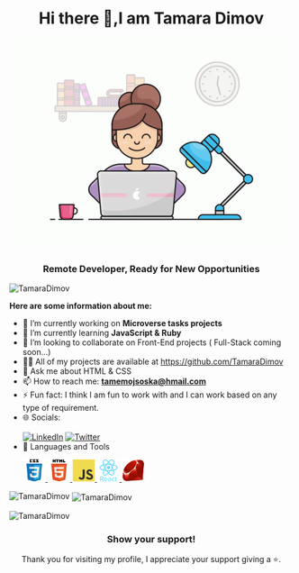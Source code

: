 <h1 align="center"> Hi there 👋,I am Tamara Dimov</h1>
<div align="center"><img src="programming.gif" alt="gif programming" width="498" height="373"/></div>
<h3 align="center">Remote Developer, Ready for New Opportunities</h3>

<p align="left" > <img src="https://komarev.com/ghpvc/?username=TamaraDimov&label=Profile%20views&color=ff69b4" alt="TamaraDimov" /> </p>

**Here are some information about me:**

- 🔭 I’m currently working on **Microverse tasks projects**
- 🌱 I’m currently learning **JavaScript & Ruby**
- 👯 I’m looking to collaborate on Front-End projects ( Full-Stack coming soon...)
- 👨‍💻 All of my projects are available at https://github.com/TamaraDimov
- 💬 Ask me about HTML & CSS
- 📫 How to reach me: **tamemojsoska@hmail.com**
- ⚡ Fun fact: I think I am fun to work with and I can work based on any type of requirement.
- 🌐 Socials: <br/> <br/>
[![LinkedIn](https://img.shields.io/badge/LinkedIn-%230077B5.svg?logo=linkedin&logoColor=white)](https://www.linkedin.com/in/thiri-htet-418047204/) [![Twitter](https://img.shields.io/badge/Twitter-%231DA1F2.svg?logo=Twitter&logoColor=white)](https://www.twitter.com/Grace_Htet4) 
- 🌱 Languages and Tools
   <p align="left"> <a href="https://www.w3schools.com/css/" target="_blank" rel="noreferrer"> <img src="https://raw.githubusercontent.com/devicons/devicon/master/icons/css3/css3-original-wordmark.svg" alt="css3" width="40" height="40"/> </a> <a href="https://www.w3.org/html/" target="_blank" rel="noreferrer"> <img src="https://raw.githubusercontent.com/devicons/devicon/master/icons/html5/html5-original-wordmark.svg" alt="html5" width="40" height="40"/> </a> <a href="https://developer.mozilla.org/en-US/docs/Web/JavaScript" target="_blank" rel="noreferrer"> <img src="https://raw.githubusercontent.com/devicons/devicon/master/icons/javascript/javascript-original.svg" alt="javascript" width="40" height="40"/> </a> <a href="https://reactjs.org/" target="_blank" rel="noreferrer"> <img src="https://raw.githubusercontent.com/devicons/devicon/master/icons/react/react-original-wordmark.svg" alt="react" width="40" height="40"/> </a> <a href="https://www.ruby-lang.org/en/" target="_blank" rel="noreferrer"> <img src="https://raw.githubusercontent.com/devicons/devicon/master/icons/ruby/ruby-original.svg" alt="ruby" width="40" height="40"/> </a> </p>
   
<p><img align="left" src="https://github-readme-stats.vercel.app/api/top-langs?username=TamaraDimov&show_icons=true&locale=en&layout=compact" alt="TamaraDimov" /></p>


<p>&nbsp;<img align="center" src="https://github-readme-stats.vercel.app/api?username=TamaraDimov&show_icons=true&locale=en" alt="TamaraDimov" /></p>

<p><img align="center" src="https://github-readme-streak-stats.herokuapp.com/?user=TamaraDimov&" alt="TamaraDimov" /></p>

<h3 align="center">Show your support!</h3>
<p align="center">Thank you for visiting my profile, I appreciate your support giving a ⭐.</p>
